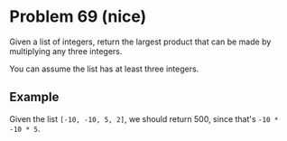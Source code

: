 # Problem 69 (nice)

Given a list of integers, return the largest product that can be made by multiplying any three integers.

You can assume the list has at least three integers.

## Example

Given the list `[-10, -10, 5, 2]`, we should return 500, since that's `-10 * -10 * 5`.
